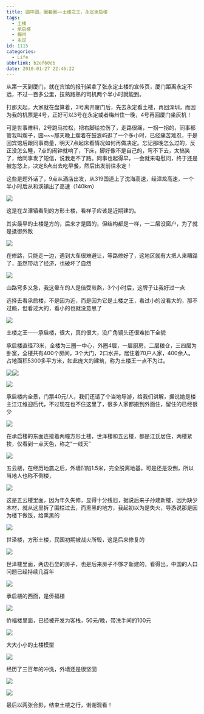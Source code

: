 ```yaml
---
title: 圆中圆，圈套圈——土楼之王，永定承启楼
tags:
  - 土楼
  - 承启楼
  - 梅州
  - 永定
id: 1115
categories:
  - Life
abbrlink: b2ef60db
date: 2010-01-27 22:46:22
---
```

从第一天到厦门，就在宾馆的报刊架拿了张永定土楼的宣传页，厦门距离永定不远，不过一百多公里，技熟路熟的司机两个半小时就能到。

打那天起，大家就在盘算着，3号离开厦门后，先去永定看土楼，再回深圳，而因为我的机票是4号，正好可以3号在永定或者梅州住一晚，4号再回厦门坐灰机！

可是世事难料，2号跑马拉松，把右脚给拉伤了，走路很痛，一拐一拐的，同事都管我叫瘸子，囧~~~那天晚上瘸着在鼓浪屿逛了一个多小时，已经痛苦难忍，于是回宾馆后跟同事商量，明天7点起床看情况如何再做决定。忘记那晚怎么过的，反正没怎么睡，7点的闹钟就响了，下床，脚好像不是自己的，弯不下去，太搞笑了，给同事发了短信，说我走不了路。同事也起得早，一会就来电慰问，终于还是被忽悠上，决定8点出去吃早餐，然后出发前往永定！

这些是题外话了，9点从酒店出发，从319国道上了沈海高速，经漳龙高速，一个半小时后从和溪镇出了高速（140km）

![](/images/2010/01/27_201002042345283800_6932.jpg)
<!--more-->
这是在龙潭镇看到的方形土楼，看样子应该是近期建的。

其实最早的土楼是方的，后来才是圆的，但结构都是一样，一二层没窗户，为了就是抵御外敌

![](/images/2010/01/27_201002042353336144_6933.jpg)

在修路，只能走一边，遇到大车很难避让，等路修好了，这地区就有大把人来糟蹋了，虽然带动了经济，也破坏了自然

![](/images/2010/01/27_201002042358345612_6934.jpg)

山路弯多又急，我这晕车的人是倍受煎熬，3个小时后，这牌子让我好过一点

选择去看承启楼，不是因为近，而是因为它是土楼之王，看过小的没看大的，那不过瘾，但看过大的，看小的也就没意思了

![](/images/2010/01/27_201002050000507476_6935.jpg)

土楼之王&mdash;&mdash;承启楼，很大，真的很大，没广角镜头还很难拍下全貌

承启楼直径73米，全楼为三圈一中心，外圈4层，一层厨房，二层粮仓，三四层为卧室，全楼共有400个房间，3个大门，2口水井。居住着70户人家，400余人。占地面积5300多平方米，如此庞大的建筑，称为土楼王一点不为过。

![](/images/2010/01/27_201002050006402175_6936.jpg)![](/images/2010/01/27_201002050007297533_6937.jpg)

![](/images/2010/01/27_201001280001383286_6938.jpg)

承启楼内全景，门票40元/人，我们还请了个当地导游，给我们讲解，据说她是楼主江江维迎后代，不过现在也不住这里了，很多人家都搬到外面住，留住的已经很少

![](/images/2010/01/27_201002050014148377_6939.jpg)

在承启楼的东面连接着两幢方形土楼，世泽楼和五云楼，都是江氏居住，两楼紧挨，仅看到一点天色，称之&ldquo;一线天&rdquo;

![](/images/2010/01/27_201002050040102327_6940.jpg)

五云楼，在经历地震之后，外墙凹陷1.5米，完全脱离地基，可是还是没倒，所以当地人也称不倒楼，

![](/images/2010/01/27_201002050018588146_6941.jpg)

这是五云楼里面，因为年久失修，显得十分残旧，据说后来子孙建新楼，因为缺少木材，就从这里拆了围栏过去，而熏黑的地方，我起初以为是失火，导游说那是因为楼下做饭，给熏黑的

![](/images/2010/01/27_201002050042208461_6942.jpg)

世泽楼，方形土楼，民国初期被战火所毁，这是后来修复的

![](/images/2010/01/27_201002050021183857_6943.jpg)

世泽楼里面，两边石垒的房子，也是后来房子不够才新建的，看得出，中国的人口问题已经持续几百年

![](/images/2010/01/27_201002050023585640_6944.jpg)

承启楼的西面，是侨福楼

![](/images/2010/01/27_201002050029136402_6945.jpg)

侨福楼里面，已经被开发为客栈，50元/晚，带洗手间的100元

![](/images/2010/01/27_201002050029544240_6946.jpg)

大大小小的土楼模型

![](/images/2010/01/27_201002050036236411_6947.jpg)

经历了三百年的冲洗，外墙还是很坚固

![](/images/2010/01/27_201002050044192010_6948.jpg)

![](/images/2010/01/27_201002050044506362_6949.jpg)

最后以两张合影，结束土楼之行，谢谢观看！